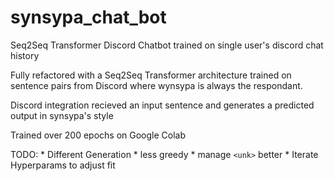 # synsypa_chat_bot
Seq2Seq Transformer Discord Chatbot trained on single user's discord chat history

Fully refactored with a Seq2Seq Transformer architecture trained on sentence pairs 
from Discord where wynsypa is always the respondant.

Discord integration recieved an input sentence and generates a predicted output
in synsypa's style

Trained over 200 epochs on Google Colab

TODO:
    * Different Generation
        * less greedy
        * manage `<unk>` better
    * Iterate Hyperparams to adjust fit